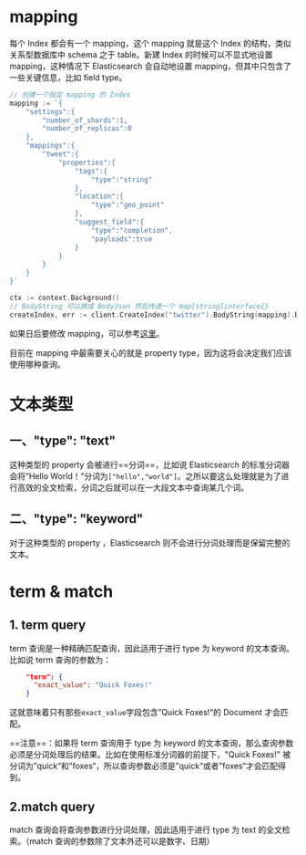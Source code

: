 # mapping

每个 Index 都会有一个 mapping，这个 mapping 就是这个 Index 的结构，类似关系型数据库中 schema 之于 table。新建 Index 的时候可以不显式地设置 mapping，这种情况下 Elasticsearch 会自动地设置 mapping，但其中只包含了一些关键信息，比如 field type。

```go
// 创建一个指定 mapping 的 Index
mapping := `{
	"settings":{
		"number_of_shards":1,
		"number_of_replicas":0
	},
	"mappings":{
		"tweet":{
			"properties":{
				"tags":{
					"type":"string"
				},
				"location":{
					"type":"geo_point"
				},
				"suggest_field":{
					"type":"completion",
					"payloads":true
				}
			}
		}
	}
}`

ctx := context.Background()
// BodyString 可以换成 BodyJson 然后传递一个 map[string]interface{}
createIndex, err := client.CreateIndex("twitter").BodyString(mapping).Do(ctx)
```

如果日后要修改 mapping，可以参考[这里](https://github.com/olivere/elastic/wiki/Reindexer)。

目前在 mapping 中最需要关心的就是 property type，因为这将会决定我们应该使用哪种查询。

# 文本类型

## 一、"type": "text"

这种类型的 property 会被进行==分词==，比如说 Elasticsearch 的标准分词器会将“Hello World！”分词为`["hello","world"]`。之所以要这么处理就是为了进行高效的全文检索，分词之后就可以在一大段文本中查询某几个词。

## 二、"type": "keyword"

对于这种类型的 property ，Elasticsearch 则不会进行分词处理而是保留完整的文本。

# term & match

## 1. term query

term 查询是一种精确匹配查询，因此适用于进行 type 为 keyword 的文本查询。比如说 term 查询的参数为：

```json
    "term": {
      "exact_value": "Quick Foxes!" 
    }
```

这就意味着只有那些`exact_value`字段包含”Quick Foxes!“的 Document 才会匹配。

==注意==：如果将 term 查询用于 type 为 keyword 的文本查询，那么查询参数必须是分词处理后的结果。比如在使用标准分词器的前提下，"Quick Foxes!"  被分词为”quick“和”foxes“，所以查询参数必须是”quick“或者”foxes“才会匹配得到。

## 2.match query

match 查询会将查询参数进行分词处理，因此适用于进行 type 为 text 的全文检索。（match 查询的参数除了文本外还可以是数字、日期）

